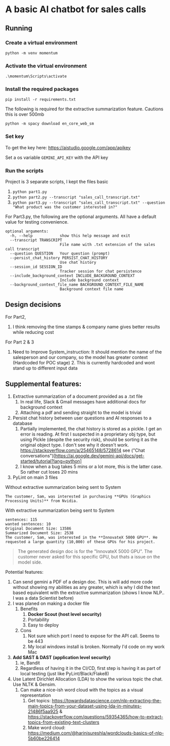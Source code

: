 # A basic AI chatbot for sales calls

## Running

### Create a virtual environment

`python -m venv momentum`

### Activate the virtual environment

`.\momentum\Scripts\activate`

### Install the required packages

`pip install -r requirements.txt`

The following is required for the extractive summarization feature. Cautions this is over 500mb

`python -m spacy download en_core_web_sm`

### Set key

To get the key here: https://aistudio.google.com/app/apikey

Set a os variable `GEMINI_API_KEY` with the API key

### Run the scripts

Project is 3 separate scripts, I kept the files basic

1. `python part1.py`
2. `python part2.py --transcript "sales_call_transcript.txt"`
3. `python part3.py --transcript "sales_call_transcript.txt" --question "What product was the customer interested in?"`

For Part3.py, the following are the optional arguments. All have a default value for testing convenience.

```
optional arguments:
  -h, --help            show this help message and exit
  --transcript TRANSCRIPT
                        File name with .txt extension of the sales call transcript
  --question QUESTION   Your question (prompt)
  --persist_chat_history PERSIST_CHAT_HISTORY
                        Use chat history
  --session_id SESSION_ID
                        Tracker session for chat persistence
  --include_background_context INCLUDE_BACKGROUND_CONTEXT
                        Include background context
  --background_context_file_name BACKGROUND_CONTEXT_FILE_NAME
                        Background context file name
```

## Design decisions

For Part2,

1. I think removing the time stamps & company name gives better results while reducing cost

For Part 2 & 3
1. Need to Improve System_instruction: It should mention the name of the salesperson and our company, so the model has
   greater context (Hardcoded for POC stage)
    2. This is currently hardcoded and wont stand up to different input data

## Supplemental features:

1. Extractive summarization of a document provided as a .txt file
    1. In real life, Slack & Gmail messages have additional docs for background context
    2. Attaching a pdf and sending straight to the model is trivial
2. Persist chat history between user questions and AI responses to a database
    1. Partially implemented, the chat history is stored as a pickle. I get an error is reading. At first I suspected in
       a proprietary obj type, but using Pickle (despite the security risk), should be sorting it as the original object
       type. I don't see why it doesn't work. https://stackoverflow.com/a/25465148/5728614 see ("Chat
       conversations")[https://ai.google.dev/gemini-api/docs/get-started/tutorial?lang=python]
    2. I know when a bug takes 5 mins or a lot more, this is the latter case. So rather cut loses 20 mins
3. PyLint on main 3 files

Without extractive summarization being sent to System

```
The customer, Sam, was interested in purchasing **GPUs (Graphics Processing Units)** from Nvidia. 
```

With extractive summarization being sent to System

```
sentences: 115
wanted sentences: 10
Original Document Size: 13586
Summarized Document Size: 2538
The customer, Sam, was interested in the **InnovateX 5000 GPU**. He requested a large quantity (10,000) of these GPUs for his project. 
```

> The generated design doc is for the "InnovateX 5000 GPU". The customer never asked for this specific GPU, but thats a
> issue on the model side.


Potential features:

1. Can send gemini a PDF of a design doc. This is will add more code without showing my abilities as any greater, which
   is why I did the text based equivalent with the extractive summarization (shows I know NLP.. I was a data Scientist
   before)
2. I was planed on making a docker file
    1. Benefits
        1. **Docker Scout (host level security)**
        2. Portability
        3. Easy to deploy
    2. Cons
        1. Not sure which port I need to expose for the API call. Seems to be 443
        2. My local windows install is broken. Normally I'd code on my work Mac
3. **Add SAST & DAST (application level security)**
    1. ie, Bandit
    2. Regardless of having it in the CI/CD, first step is having it as part of local testing (just like
       PyLint/Black/Flake8)
4. Use Latent Dirichlet Allocation (LDA) to show the various topic the chat. Use NLTK & Gensim.
    1. Can make a nice-ish word cloud with the topics as a visual representation
        1. Get
           topics: https://towardsdatascience.com/nlp-extracting-the-main-topics-from-your-dataset-using-lda-in-minutes-21486f5aa925 & https://stackoverflow.com/questions/59354365/how-to-extract-topics-from-existing-text-clusters
        2. Make word cloud: https://medium.com/@harinisureshla/wordclouds-basics-of-nlp-5b60be226414